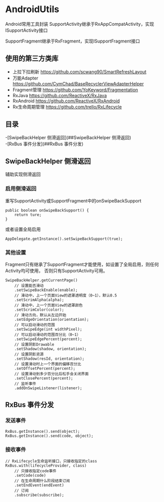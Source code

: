 # AndroidUtils
Android常用工具封装
SupportActivity继承于RxAppCompatActivity，实现ISupportActivity接口


SupportFragment继承于RxFragment，实现ISupportFragment接口

## 使用的第三方类库

* 上拉下拉刷新 https://github.com/scwang90/SmartRefreshLayout
* 万能Adapter https://github.com/CymChad/BaseRecyclerViewAdapterHelper
* Fragment管理 https://github.com/YoKeyword/Fragmentation
* RxJava https://github.com/ReactiveX/RxJava
* RxAndroid https://github.com/ReactiveX/RxAndroid
* Rx生命周期管理 https://github.com/trello/RxLifecycle

## 目录
-[SwipeBackHelper 侧滑返回](##SwipeBackHelper 侧滑返回)<br>
-[RxBus 事件分发](##RxBus 事件分发)<br>

## SwipeBackHelper 侧滑返回
辅助实现侧滑返回
### 启用侧滑返回
重写SupportActivity或SupportFragment中的onSwipeBackSupport
```
public boolean onSwipeBackSupport() {
    return ture;
}
```
或者设置全局启用
```
AppDelegate.getInstance().setSwipeBackSupport(true);
```
### 其他设置
Fragment只有继承了SupportFragment才能使用，如设置了全局启用，则任何Activity均可使用， 否则只有SupportActivity可用。
``` 
SwipeBackHelper.getCurrentPage()
    // 设置能否滑动
    .setSwipeBackEnable(enable);
    // 滑动中，上一个页面View的遮罩透明度（0~1），默认0.5
    .setScrimAlpha(alpha);
    // 滑动中，上一个页面View的遮罩颜色
    .setScrimColor(color);
    // 滑动方向，默认从左边开始
    .setEdgeOrientation(orientation);
    // 可以启动滑动的范围
    .setSwipeEdge(int widthPixel);
    // 可以启动滑动的范围百分比（0~1）
    .setSwipeEdgePercent(percent);
    // 设置阴影Drawable
    .setShadow(shadow, orientation);
    // 设置阴影资源
    .setShadow(resId, orientation);
    // 设置滑动时上一个界面的偏移百分比
    .setOffsetPercent(percent);
    // 设置滑动到多少百分比后松手会关闭界面
    .setClosePercent(percent);
    // 监听事件
    .addOnSwipeListener(listener);
```

## RxBus 事件分发

### 发送事件
```
RxBus.getInstance().send(object);
RxBus.getInstance().send(code, object);
```

### 接收事件
```
// RxLifecycle生命监听接口，只接收指定的class
RxBus.with(lifecycleProvider, class)
    // 只接收指定code事件
    .setCode(code)
    // 在生命周期什么阶段结束订阅
    .setEndEvent(endEvent)
    // 订阅
    .subscribe(subscribe);
```